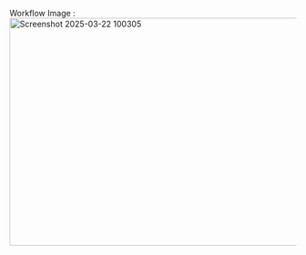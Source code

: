 Workflow Image : <img width="1193" height="400" alt="Screenshot 2025-03-22 100305" src="https://github.com/user-attachments/assets/39e6b4a3-4f49-452f-aba6-cb04fcb282b1" />
